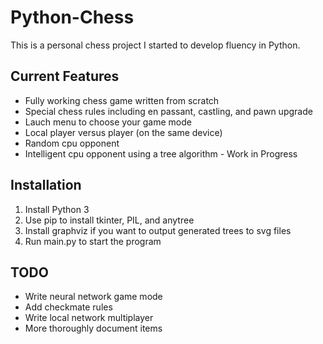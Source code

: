 # Python-Chess
This is a personal chess project I started to develop fluency in Python.

## Current Features
* Fully working chess game written from scratch
* Special chess rules including en passant, castling, and pawn upgrade
* Lauch menu to choose your game mode
* Local player versus player (on the same device)
* Random cpu opponent
* Intelligent cpu opponent using a tree algorithm - Work in Progress

## Installation
1. Install Python 3
1. Use pip to install tkinter, PIL, and anytree
1. Install graphviz if you want to output generated trees to svg files
1. Run main.py to start the program

## TODO
 * Write neural network game mode
 * Add checkmate rules
 * Write local network multiplayer
 * More thoroughly document items
